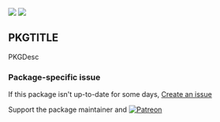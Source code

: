 [![](https://img.shields.io/chocolatey/v/fluent-reader?color=green&label=fluent-reader)](https://chocolatey.org/packages/fluent-reader) [![](https://img.shields.io/chocolatey/dt/fluent-reader)](https://chocolatey.org/packages/fluent-reader)

## PKGTITLE

PKGDesc

### Package-specific issue
If this package isn't up-to-date for some days, [Create an issue](https://github.com/tunisiano187/Chocolatey-packages/issues/new/choose)

Support the package maintainer and [![Patreon](https://cdn.jsdelivr.net/gh/tunisiano187/Chocolatey-packages@d15c4e19c709e7148588d4523ffc6dd3cd3c7e5e/icons/patreon.png)](https://www.patreon.com/tunisiano)
